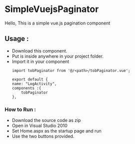 # SimpleVuejsPaginator

Hello, This is a simple vue.js pagination component


## Usage :
*	Download this component.
*	Put is inside anywhere in your project folder.
*	Import it in your component
	```
	import tobPaginator from '@/<path>/tobPaginator.vue';
	
	export default {
	name: "LogActivity",
	components :{
		tobPaginator 
	},
	```


### How to Run :
*	Download the source code as zip
*	Open in Visual Studio 2010
*	Set Home.aspx as the startup page and run
*	Use the two buttons provided. 